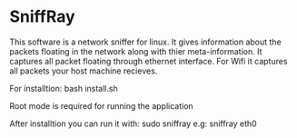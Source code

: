 # SniffRay
This software is a network sniffer for linux. It gives information about the packets floating in the network along with thier meta-information. It captures all packet floating through ethernet interface. For Wifi it captures all packets your host machine recieves. 



For installtion:
bash install.sh

Root mode is required for running the application

After installtion you can run it with:
sudo sniffray <interface-name>
e.g: sniffray eth0
  
  
